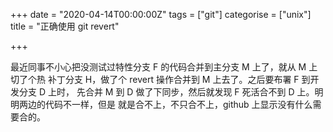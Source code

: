 +++
date = "2020-04-14T00:00:00Z"
tags = ["git"]
categorise = ["unix"]
title = "正确使用 git revert"

+++

最近同事不小心把没测试过特性分支 F 的代码合并到主分支 M 上了，就从 M 上切了个热
补丁分支 H，做了个 revert 操作合并到 M 上去了。之后要布署 F 到开发分支 D 上时，
先合并  M 到 D 做了下同步，然后就发现 F 死活合不到 D 上。明明两边的代码不一样，但是
就是合不上，不只合不上，github 上显示没有什么需要合的。
